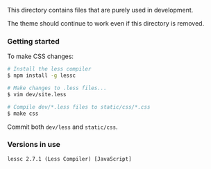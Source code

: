This directory contains files that are purely used in development. 

The theme should continue to work even if this directory is removed.

### Getting started

To make CSS changes:

```sh
# Install the less compiler
$ npm install -g lessc

# Make changes to .less files...
$ vim dev/site.less

# Compile dev/*.less files to static/css/*.css
$ make css
```

Commit both `dev/less` and `static/css`.

### Versions in use

```
lessc 2.7.1 (Less Compiler) [JavaScript]
```
